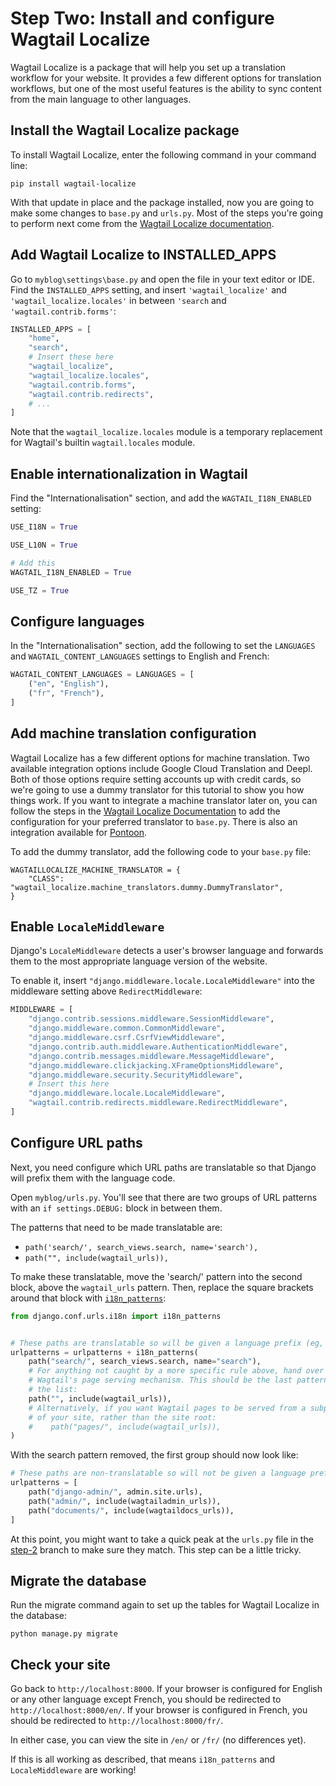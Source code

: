 # Step Two: Install and configure Wagtail Localize

Wagtail Localize is a package that will help you set up a translation workflow for your website. It provides a few different options for translation workflows, but one of the most useful features is the ability to sync content from the main language to other languages.


## Install the Wagtail Localize package

 To install Wagtail Localize, enter the following command in your command line:

```
pip install wagtail-localize
```

With that update in place and the package installed, now you are going to make some changes to `base.py` and `urls.py`. Most of the steps you're going to perform next come from the [Wagtail Localize documentation](https://www.wagtail-localize.org/). 


## Add Wagtail Localize to INSTALLED_APPS


Go to `myblog\settings\base.py` and open the file in your text editor or IDE. Find the `INSTALLED_APPS` setting, and insert `'wagtail_localize'` and `'wagtail_localize.locales'` in between
`'search` and `'wagtail.contrib.forms'`:

```python
INSTALLED_APPS = [
    "home",
    "search",
    # Insert these here
    "wagtail_localize",
    "wagtail_localize.locales",
    "wagtail.contrib.forms",
    "wagtail.contrib.redirects",
    # ...
]
```

Note that the `wagtail_localize.locales` module is a temporary replacement for Wagtail's builtin `wagtail.locales`
module.

## Enable internationalization in Wagtail

Find the "Internationalisation" section, and add the `WAGTAIL_I18N_ENABLED` setting:

```python
USE_I18N = True

USE_L10N = True

# Add this
WAGTAIL_I18N_ENABLED = True

USE_TZ = True
```

## Configure languages


In the "Internationalisation" section, add the following to set the `LANGUAGES` and `WAGTAIL_CONTENT_LANGUAGES`
settings to English and French:

```python
WAGTAIL_CONTENT_LANGUAGES = LANGUAGES = [
    ("en", "English"),
    ("fr", "French"),
]
```

## Add machine translation configuration

Wagtail Localize has a few different options for machine translation. Two available integration options include Google Cloud Translation and Deepl. Both of those options require setting accounts up with credit cards, so we're going to use a dummy translator for this tutorial to show you how things work. If you want to integrate a machine translator later on, you can follow the steps in the [Wagtail Localize Documentation](https://www.wagtail-localize.org/how-to/integrations/machine-translation/) to add the configuration for your preferred translator to `base.py`. There is also an integration available for [Pontoon](https://www.wagtail-localize.org/how-to/integrations/pontoon/).

To add the dummy translator, add the following code to your `base.py` file:

```
WAGTAILLOCALIZE_MACHINE_TRANSLATOR = {
    "CLASS": "wagtail_localize.machine_translators.dummy.DummyTranslator",
}
```

## Enable `LocaleMiddleware`

Django's `LocaleMiddleware` detects a user's browser language and forwards them to the most appropriate language
version of the website.

To enable it, insert `"django.middleware.locale.LocaleMiddleware"` into the middleware setting
above `RedirectMiddleware`:

```python
MIDDLEWARE = [
    "django.contrib.sessions.middleware.SessionMiddleware",
    "django.middleware.common.CommonMiddleware",
    "django.middleware.csrf.CsrfViewMiddleware",
    "django.contrib.auth.middleware.AuthenticationMiddleware",
    "django.contrib.messages.middleware.MessageMiddleware",
    "django.middleware.clickjacking.XFrameOptionsMiddleware",
    "django.middleware.security.SecurityMiddleware",
    # Insert this here
    "django.middleware.locale.LocaleMiddleware",
    "wagtail.contrib.redirects.middleware.RedirectMiddleware",
]
```
## Configure URL paths

Next, you need configure which URL paths are translatable so that Django will prefix them with the language code.

Open `myblog/urls.py`. You'll see that there are two groups of URL patterns with an
`if settings.DEBUG:` block in between them.

The patterns that need to be made translatable are:

- `path('search/', search_views.search, name='search'),`
- `path("", include(wagtail_urls)),`

To make these translatable, move the 'search/' pattern into the second block, above the `wagtail_urls` pattern. Then,
replace the square brackets around that block with
[`i18n_patterns`](https://docs.djangoproject.com/en/3.1/topics/i18n/translation/#django.conf.urls.i18n.i18n_patterns):

```python
from django.conf.urls.i18n import i18n_patterns


# These paths are translatable so will be given a language prefix (eg, '/en', '/fr')
urlpatterns = urlpatterns + i18n_patterns(
    path("search/", search_views.search, name="search"),
    # For anything not caught by a more specific rule above, hand over to
    # Wagtail's page serving mechanism. This should be the last pattern in
    # the list:
    path("", include(wagtail_urls)),
    # Alternatively, if you want Wagtail pages to be served from a subpath
    # of your site, rather than the site root:
    #    path("pages/", include(wagtail_urls)),
)
```

With the search pattern removed, the first group should now look like:

```python
# These paths are non-translatable so will not be given a language prefix
urlpatterns = [
    path("django-admin/", admin.site.urls),
    path("admin/", include(wagtailadmin_urls)),
    path("documents/", include(wagtaildocs_urls)),
]
```

At this point, you might want to take a quick peak at the `urls.py` file in the [step-2](https://github.com/vossisboss/pvdjango/tree/step-2) branch to make sure they match. This step can be a little tricky.

## Migrate the database

Run the migrate command again to set up the tables for Wagtail Localize in the database:

```
python manage.py migrate
```

## Check your site


Go back to `http://localhost:8000`. If your browser is configured for English or any other language except French,
you should be redirected to `http://localhost:8000/en/`.
If your browser is configured in French, you should be redirected to `http://localhost:8000/fr/`.

In either case, you can view the site in `/en/` or `/fr/` (no differences yet).

If this is all working as described, that means `i18n_patterns` and `LocaleMiddleware` are working!